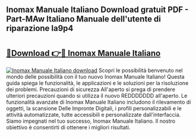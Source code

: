 ## Inomax Manuale Italiano Download gratuit PDF - Part-MAw Italiano Manuale dell'utente di riparazione la9p4

# <h2><a href="http://dfdktsf.blite.top/?on=Inomax+Manuale+Italiano">🔗Download 👉🔴 Inomax Manuale Italiano</a></h2>

[![Inomax Manuale Italiano download](https://i.imgur.com/lujVjoI.png)](http://dfdktsf.blite.top/?on=Inomax+Manuale+Italiano)
Scopri le possibilità benvenuto nel mondo delle possibilità con il tuo nuovo Inomax Manuale Italiano! Questa guida spiega le funzionalità, le applicazioni e le soluzioni per la risoluzione dei problemi. Precauzioni di sicurezza All'aperto si prega di prendere ulteriori precauzioni quando si utilizza il nuovo REDDDDDDD all'aperto. Le funzionalità avanzate di Inomax Manuale Italiano includono il rilevamento di oggetti, la scansione Delle Impronte Digitali, i profili personalizzabili e le attività automatizzate, tutte accessibili e personalizzate dall'interfaccia. Siamo impegnati nel tuo successo, Inomax Manuale Italiano. Il nostro obiettivo è consentirti di ottenere i migliori risultati.
